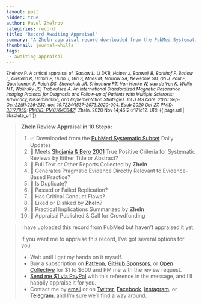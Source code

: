 ```yaml
---
layout: post
hidden: true
author: Pavel Zhelnov
categories: record
title: "Record Awaiting Appraisal"
summary: "A Zheln appraisal record downloaded from the PubMed Systematic Subset daily updates."
thumbnail: journal-whills
tags:
 - awaiting appraisal
---
```


<small id="citation">Zhelnov P. A critical appraisal of _‘Saslow L, Li DKB, Halper J, Banwell B, Barkhof F, Barlow L, Costello K, Damiri P, Dunn J, Giri S, Maes M, Morrow SA, Newsome SD, Oh J, Paul F, Quarterman P, Reich DS, Shewchuk JR, Shinohara RT, Van Hecke W, van de Ven K, Wallin MT, Wolinsky JS, Traboulsee A. An International Standardized Magnetic Resonance Imaging Protocol for Diagnosis and Follow-up of Patients with Multiple Sclerosis: Advocacy, Dissemination, and Implementation Strategies. Int J MS Care. 2020 Sep-Oct;22(5):226-232. [doi: 10.7224/1537-2073.2020-094](https://doi.org/10.7224/1537-2073.2020-094). Epub 2020 Oct 27. [PMID: 33177959](https://pubmed.gov/33177959); [PMCID: PMC7643842](https://ncbi.nlm.nih.gov/pmc/PMC7643842)’._ Zheln. 2020 Nov 14;46(2):r171d12. URI: {{ page.url | absolute_url }}.</small>

> **Zheln Review Appraisal in 10 Steps:**
>
> 1. ✅ Downloaded from the [PubMed Systematic Subset](https://github.com/p1m-ortho/qs-global-ortho-search-queries/blob/global-sr-query/README.md) Daily Updates
> 2. 🔄 Meets [Shojania & Bero 2001](https://www.researchgate.net/publication/11820967_Taking_Advantage_of_the_Explosion_of_Systematic_Reviews_An_Efficient_MEDLINE_Search_Strategy) True Positive Criteria for Systematic Reviews by Either Title or Abstract?
> 3. 🔄 Full Text or Other Reports Collected by **Zheln**
> 4. 🔄 Generates Pragmatic Evidence Directly Relevant to Evidence-Based Practice?
> 5. 🔄 Is Duplicate?
> 6. 🔄 Passed or Failed Replication?
> 7. 🔄 Has Critical Conduct Flaws?
> 8. 🔄 Liked or Disliked by **Zheln**?
> 9. 🔄 Practical Implications Summarized by **Zheln**
> 10. 🔄 Appraisal Published & Call for Crowdfunding

> I have uploaded this record from PubMed but haven’t appraised it yet.
>
> If you want me to appraise this record, I’ve got several options for you:
> * Wait until I get my hands on it myself.
> * Buy a subscription on [Patreon](https://patreon.com/zheln), [GitHub Sponsors](https://github.com/sponsors/drzhelnov), or [Open Collective](https://opencollective.com/zheln) for $1 to $600 and PM me with the review request.
> * [Send me $1 via PayPal](https://paypal.me/pjelnov) with this reference in the message, and I’ll happily appraise it for you.
> * Contact me by [email](mailto:pavel@zheln.com) or on [Twitter](https://twitter.com/drzhelnov), [Facebook](https://facebook.com/drzhelnov), [Instagram](https://instagram.com/igzheln), or [Telegram](https://t.me/drzhelnov), and I’m sure we’ll find a way around.
